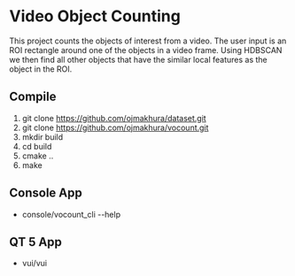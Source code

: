 # Video Object Counting
This project counts the objects of interest from a video. The user input is an ROI rectangle around one of the objects in a video frame. Using HDBSCAN we then find all other objects that have the similar local features as the object in the ROI. 

## Compile
1. git clone https://github.com/ojmakhura/dataset.git
2. git clone https://github.com/ojmakhura/vocount.git
3. mkdir build
4. cd build
5. cmake ..
6. make

## Console App
- console/vocount_cli --help

## QT 5 App
- vui/vui 

